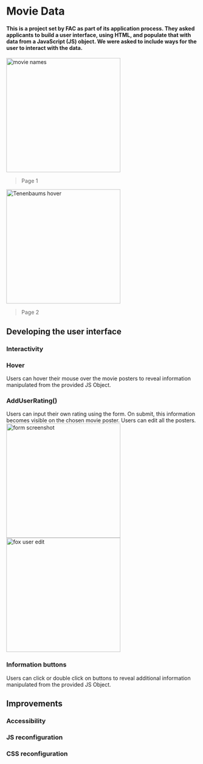# Movie Data

#### This is a project set by FAC as part of its application process. They asked applicants to build a user interface, using HTML, and populate that with data from a JavaScript (JS) object. We were asked to include ways for the user to interact with the data.


<img src="movieNames.png" width="300" alt="movie names">

> Page 1

<img src="TenenbaumsHover.png" width="300" alt="Tenenbaums hover">

> Page 2


## Developing the user interface

### Interactivity

### Hover
Users can hover their mouse over the movie posters to reveal information manipulated from the provided JS Object.

### AddUserRating()
Users can input their own rating using the form. On submit, this information becomes visible on the chosen movie poster. Users can edit all the posters.
<img src="form.png" width="300" alt="form screenshot">
<img src="FoxUserRating.png" width="300" alt="fox user edit">


### Information buttons
Users can click or double click on buttons to reveal additional information manipulated from the provided JS Object.


## Improvements

### Accessibility

### JS reconfiguration

### CSS reconfiguration





